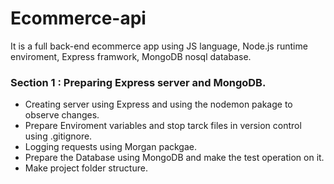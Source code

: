 # Ecommerce-api

It is a full back-end ecommerce app using JS language, Node.js runtime enviroment, Express framwork, MongoDB nosql database.

### Section 1 : Preparing Express server and MongoDB.

- Creating server using Express and using the nodemon pakage to observe changes.
- Prepare Enviroment variables and stop tarck files in version control using .gitignore.
- Logging requests using Morgan packgae.
- Prepare the Database using MongoDB and make the test operation on it.
- Make project folder structure.
